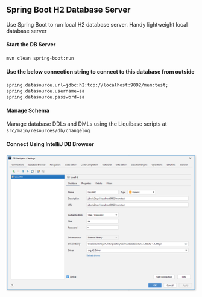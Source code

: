 ## Spring Boot H2 Database Server

Use Spring Boot to run local H2 database server. Handy lightweight local database server

#### Start the DB Server
```properties
mvn clean spring-boot:run
```

#### Use the below connection string to connect to this database from outside
```properties
spring.datasource.url=jdbc:h2:tcp://localhost:9092/mem:test;
spring.datasource.username=sa
spring.datasource.password=sa
```
#### Manage Schema
Manage database DDLs and DMLs using the Liquibase scripts at `src/main/resources/db/changelog`

#### Connect Using IntelliJ DB Browser

![](DB_Connection.PNG)